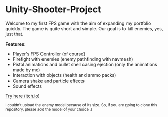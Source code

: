 # Unity-Shooter-Project

Welcome to my first FPS game with the aim of expanding my portfolio quickly. The game is quite short and simple. Our goal is to kill enemies, yes, just that.

**Features:**

- Player's FPS Controller (of course)
- Firefight with enemies (enemy pathfinding with navmesh)
- Pistol animations and bullet shell casing ejection (only the animations made by me)
- Interaction with objects (health and ammo packs)
- Camera shake and particle effects
- Sound effects

[Try here (itch.io)](https://ogzozdemir.itch.io/unity-shooter-project)

<sub>I couldn't upload the enemy model because of its size. So, if you are going to clone this repository, please add the model of your choice :)</sub>
